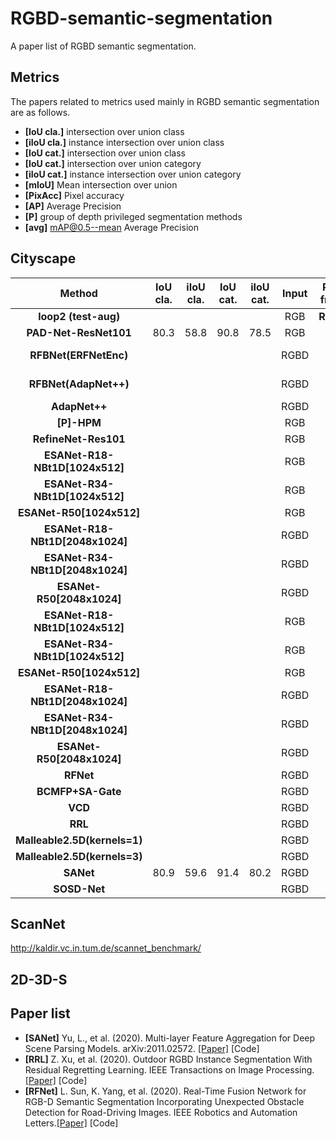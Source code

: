 # RGBD-semantic-segmentation
A paper list of RGBD semantic segmentation.


## Metrics
The papers related to metrics used mainly in RGBD semantic segmentation are as follows.

- **[IoU cla.]** intersection over union class
- **[iIoU cla.]** instance intersection over union class
- **[IoU cat.]** intersection over union class
- **[IoU cat.]** intersection over union category
- **[iIoU cat.]** instance intersection over union category
- **[mIoU]** Mean intersection over union
- **[PixAcc]**  Pixel  accuracy
- **[AP]**  Average Precision 
- **[P]** group of depth privileged segmentation methods
- **[avg]** mAP@0.5--mean Average Precision

## Cityscape
|              Method           | IoU cla. | iIoU cla. | IoU cat. | iIoU cat. | Input |   Ref. from   | Published | Year |         mIoU         | pixel Acc|  AP | AP[val]| FPS |
| :---------------------------: | :------: | :-------: | :------: | :-------: | :---: | :-----------: | :-------: | :--: | :------------------: |  :-----: |:---:|:-----: |:--: |
|      **loop2 (test-aug)**     |          |           |          |           |  RGB  |     **RSP***  |    CVPR   | 2018 |       78.2[IoU]      |          |     |        |     |
|      **PAD-Net-ResNet101**    |   80.3   |   58.8    |   90.8   |     78.5  |  RGB  |               |    CVPR   | 2018 |                      |          |     |        |     |
|      **RFBNet(ERFNetEnc)**    |          |           |          |           | RGBD  |               |  IEEE SPL | 2019 |72.0[Val]   69.7[Test]|          |     |        |     |
|      **RFBNet(AdapNet++)**    |          |           |          |           | RGBD  |               |  IEEE SPL | 2019 |76.2[Val]   74.8[Test]|          |     |        |     |
|         **AdapNet++**         |          |           |          |           | RGBD  |               |    IJCV   | 2019 |        80.80         |          |     |        |     |
|            **[P]-HPM**        |          |           |          |           |  RGB  |               |   IEEE TM | 2020 |      83.38[IoU]      |          |     |        |     |
|      **RefineNet-Res101**     |          |           |          |           |  RGB  |               |   TPAMI   | 2020 |      73.6[IoU]       |          |     |        |     |
|**ESANet-R18-NBt1D[1024x512]** |          |           |          |           |  RGB  |               |    ICRA   | 2020 |     71.48[Val]       |          |     |        |37.2 |
|**ESANet-R34-NBt1D[1024x512]** |          |           |          |           |  RGB  |               |    ICRA   | 2020 |72.70[Val] 72.87[Test]|          |     |        |32.3 |
|   **ESANet-R50[1024x512]**    |          |           |          |           |  RGB  |               |    ICRA   | 2020 |      73.88[Val]      |          |     |        |24.9 |
|**ESANet-R18-NBt1D[2048x1024]**|          |           |          |           | RGBD  |               |    ICRA   | 2020 |      77.95[Val]      |          |     |        | 9.8 |
|**ESANet-R34-NBt1D[2048x1024]**|          |           |          |           | RGBD  |               |    ICRA   | 2020 |78.47[Val] 77.56[Test]|          |     |        | 8.3 |
|   **ESANet-R50[2048x1024]**   |          |           |          |           | RGBD  |               |    ICRA   | 2020 |      79.23[Val]      |          |     |        | 6.5 |
|**ESANet-R18-NBt1D[1024x512]** |          |           |          |           |  RGB  |               |    ICRA   | 2020 |      74.65[Val]      |          |     |        |28.9 |
|**ESANet-R34-NBt1D[1024x512]** |          |           |          |           |  RGB  |               |    ICRA   | 2020 |75.22[Val] 75.65[Test]|          |     |        |23.4 |
|  **ESANet-R50[1024x512]**     |          |           |          |           |  RGB  |               |    ICRA   | 2020 |      75.66[Val]      |          |     |        |16.9 |
|**ESANet-R18-NBt1D[2048x1024]**|          |           |          |           | RGBD  |               |    ICRA   | 2020 |      79.25[Val]      |          |     |        | 7.6 |
|**ESANet-R34-NBt1D[2048x1024]**|          |           |          |           | RGBD  |               |    ICRA   | 2020 |80.09[Val] 78.42[Test]|          |     |        | 6.2 |
|  **ESANet-R50[2048x1024]**    |          |           |          |           | RGBD  |               |    ICRA   | 2020 |      79.97[Val]      |          |     |        | 4.0 |
|          **RFNet**            |          |           |          |           | RGBD  |               |  IEEE RAL | 2020 |         72.5         |          |     |        |     |
|        **BCMFP+SA-Gate**      |          |           |          |           | RGBD  |               |    ECCV   | 2020 |         82.8         |          |     |        |     |
|           **VCD**             |          |           |          |           | RGBD  |               |    CVPR   | 2020 |         82.3         |          |     |        |     | 
|           **RRL**             |          |           |          |           | RGBD  |               |     TIP   | 2020 |                      |          | 29.7|  35.2  |     |
| **Malleable2.5D(kernels=1)**  |          |           |          |           | RGBD  |               |    CVPR   | 2020 |         80.26        |  96.40   |     |        |     |
| **Malleable2.5D(kernels=3)**  |          |           |          |           | RGBD  |               |    CVPR   | 2020 |         80.81        |  96.51   |     |        |     |
|            **SANet**          |   80.9   |   59.6    |   91.4   |    80.2   | RGBD  |               |    CVPR   | 2020 |                      |          |     |        |     |
|         **SOSD-Net**          |          |           |          |           | RGBD  |               |    CVPR   | 2021 |          68.2        |          |     |        |     |

## ScanNet
http://kaldir.vc.in.tum.de/scannet_benchmark/

## 2D-3D-S


##

## Paper list


- **[SANet]** Yu, L., et al. (2020). Multi-layer Feature Aggregation for Deep Scene Parsing Models. arXiv:2011.02572. [[Paper]](https://arxiv.org/pdf/arXiv:2011.02572.pdf) [Code]
- **[RRL]** Z. Xu, et al. (2020). Outdoor RGBD Instance Segmentation With Residual Regretting Learning. IEEE Transactions on Image Processing. [[Paper]](https://ieeexplore.ieee.org/document/9016374) [Code]
- **[RFNet]** L. Sun, K. Yang, et al. (2020). Real-Time Fusion Network for RGB-D Semantic Segmentation Incorporating Unexpected Obstacle Detection for Road-Driving Images. IEEE Robotics and Automation Letters.[[Paper]](https://arxiv.org/abs/2002.10570) [Code]

